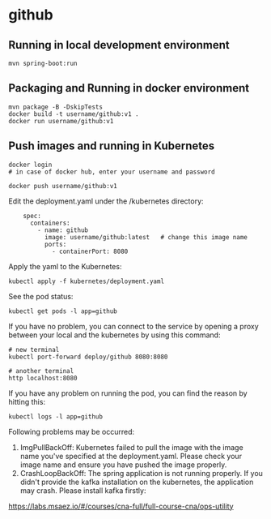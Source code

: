 # github

## Running in local development environment

```
mvn spring-boot:run
```

## Packaging and Running in docker environment

```
mvn package -B -DskipTests
docker build -t username/github:v1 .
docker run username/github:v1
```

## Push images and running in Kubernetes

```
docker login 
# in case of docker hub, enter your username and password

docker push username/github:v1
```

Edit the deployment.yaml under the /kubernetes directory:
```
    spec:
      containers:
        - name: github
          image: username/github:latest   # change this image name
          ports:
            - containerPort: 8080

```

Apply the yaml to the Kubernetes:
```
kubectl apply -f kubernetes/deployment.yaml
```

See the pod status:
```
kubectl get pods -l app=github
```

If you have no problem, you can connect to the service by opening a proxy between your local and the kubernetes by using this command:
```
# new terminal
kubectl port-forward deploy/github 8080:8080

# another terminal
http localhost:8080
```

If you have any problem on running the pod, you can find the reason by hitting this:
```
kubectl logs -l app=github
```

Following problems may be occurred:

1. ImgPullBackOff:  Kubernetes failed to pull the image with the image name you've specified at the deployment.yaml. Please check your image name and ensure you have pushed the image properly.
1. CrashLoopBackOff: The spring application is not running properly. If you didn't provide the kafka installation on the kubernetes, the application may crash. Please install kafka firstly:

https://labs.msaez.io/#/courses/cna-full/full-course-cna/ops-utility

